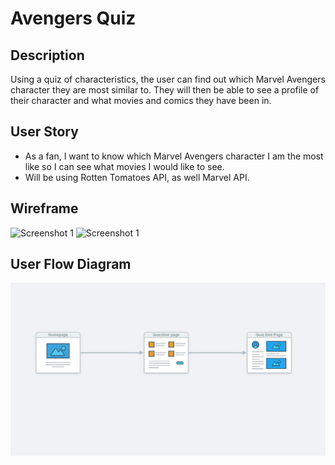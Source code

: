 # Avengers Quiz

## Description

Using a quiz of characteristics, the user can find out which Marvel Avengers character they are most similar to. They will then be able to see a profile of their character and what movies and comics they have been in.

## User Story

* As a fan, I want to know which Marvel Avengers character I am the most like so I can see what movies I would like to see.
* Will be using Rotten Tomatoes API, as well Marvel API.

## Wireframe

![Screenshot 1](https://github.com/leviathan902/Project-1/blob/main/assets/images/wireframe1.jpg?raw=true)
![Screenshot 1](https://github.com/leviathan902/Project-1/blob/main/assets/images/wireframe2.jpg?raw=true)

## User Flow Diagram

![User Flow Diagram](assets/images/userFlowDiagram.png)
